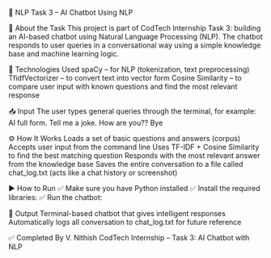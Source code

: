 🤖 NLP Task 3 – AI Chatbot Using NLP

🧠 About the Task
This project is part of CodTech Internship Task 3: building an AI-based chatbot using Natural Language Processing (NLP).
The chatbot responds to user queries in a conversational way using a simple knowledge base and machine learning logic.

🧰 Technologies Used
spaCy – for NLP (tokenization, text preprocessing)
TfidfVectorizer – to convert text into vector form
Cosine Similarity – to compare user input with known questions and find the most relevant response

📥 Input
The user types general queries through the terminal, for example:
AI full form.
Tell me a joke.
How are you??
Bye

⚙️ How It Works
Loads a set of basic questions and answers (corpus)
Accepts user input from the command line
Uses TF-IDF + Cosine Similarity to find the best matching question
Responds with the most relevant answer from the knowledge base
Saves the entire conversation to a file called chat_log.txt
(acts like a chat history or screenshot)

▶️ How to Run
✅ Make sure you have Python installed
✅ Install the required libraries:
✅ Run the chatbot:

📄 Output
Terminal-based chatbot that gives intelligent responses
Automatically logs all conversation to chat_log.txt for future reference

✅ Completed By
V. Nithish
CodTech Internship – Task 3: AI Chatbot with NLP

